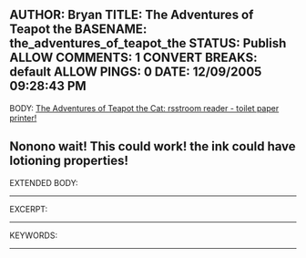 AUTHOR: Bryan
TITLE: The Adventures of Teapot the
BASENAME: the_adventures_of_teapot_the
STATUS: Publish
ALLOW COMMENTS: 1
CONVERT BREAKS: __default__
ALLOW PINGS: 0
DATE: 12/09/2005 09:28:43 PM
-----
BODY:
<a title="The Adventures of Teapot the Cat: rsstroom reader - toilet paper printer!" href="http://www.djspyhunter.com/teapot/2005/12/rsstroom-reader-toilet-paper-printer.html">The Adventures of Teapot the Cat: rsstroom reader - toilet paper printer!</a>

Nonono wait! This could work! the ink could have lotioning properties!
-----
EXTENDED BODY:

-----
EXCERPT:

-----
KEYWORDS:

-----


